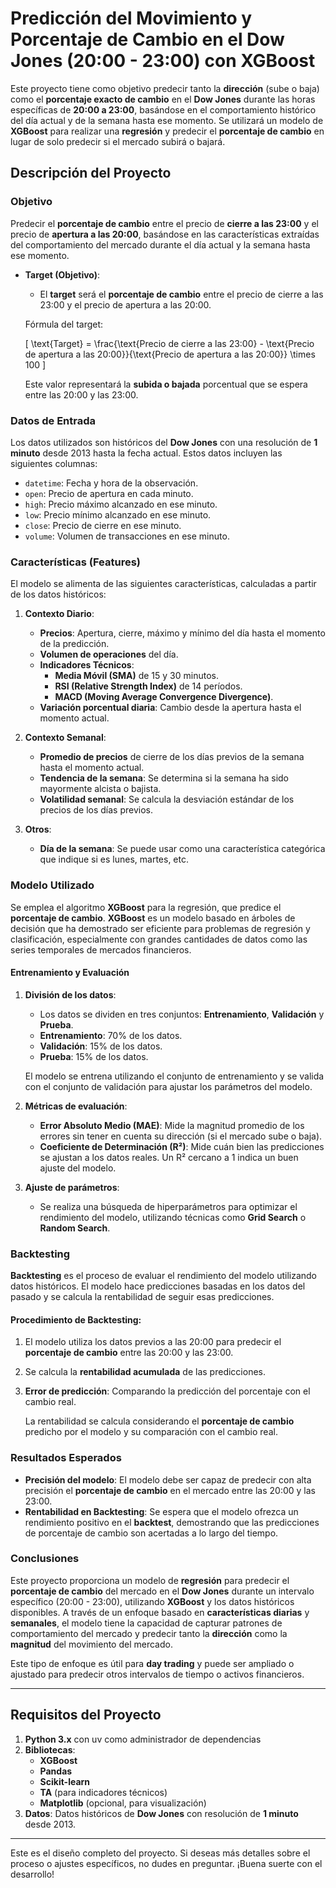 # Predicción del Movimiento y Porcentaje de Cambio en el Dow Jones (20:00 - 23:00) con XGBoost

Este proyecto tiene como objetivo predecir tanto la **dirección** (sube o baja) como el **porcentaje exacto de cambio** en el **Dow Jones** durante las horas específicas de **20:00 a 23:00**, basándose en el comportamiento histórico del día actual y de la semana hasta ese momento. Se utilizará un modelo de **XGBoost** para realizar una **regresión** y predecir el **porcentaje de cambio** en lugar de solo predecir si el mercado subirá o bajará.

## Descripción del Proyecto

### Objetivo

Predecir el **porcentaje de cambio** entre el precio de **cierre a las 23:00** y el precio de **apertura a las 20:00**, basándose en las características extraídas del comportamiento del mercado durante el día actual y la semana hasta ese momento.

- **Target (Objetivo)**:

  - El **target** será el **porcentaje de cambio** entre el precio de cierre a las 23:00 y el precio de apertura a las 20:00.

  Fórmula del target:

  \[
  \text{Target} = \frac{\text{Precio de cierre a las 23:00} - \text{Precio de apertura a las 20:00}}{\text{Precio de apertura a las 20:00}} \times 100
  \]

  Este valor representará la **subida o bajada** porcentual que se espera entre las 20:00 y las 23:00.

### Datos de Entrada

Los datos utilizados son históricos del **Dow Jones** con una resolución de **1 minuto** desde 2013 hasta la fecha actual. Estos datos incluyen las siguientes columnas:

- `datetime`: Fecha y hora de la observación.
- `open`: Precio de apertura en cada minuto.
- `high`: Precio máximo alcanzado en ese minuto.
- `low`: Precio mínimo alcanzado en ese minuto.
- `close`: Precio de cierre en ese minuto.
- `volume`: Volumen de transacciones en ese minuto.

### Características (Features)

El modelo se alimenta de las siguientes características, calculadas a partir de los datos históricos:

1. **Contexto Diario**:

   - **Precios**: Apertura, cierre, máximo y mínimo del día hasta el momento de la predicción.
   - **Volumen de operaciones** del día.
   - **Indicadores Técnicos**:
     - **Media Móvil (SMA)** de 15 y 30 minutos.
     - **RSI (Relative Strength Index)** de 14 períodos.
     - **MACD (Moving Average Convergence Divergence)**.
   - **Variación porcentual diaria**: Cambio desde la apertura hasta el momento actual.

2. **Contexto Semanal**:

   - **Promedio de precios** de cierre de los días previos de la semana hasta el momento actual.
   - **Tendencia de la semana**: Se determina si la semana ha sido mayormente alcista o bajista.
   - **Volatilidad semanal**: Se calcula la desviación estándar de los precios de los días previos.

3. **Otros**:
   - **Día de la semana**: Se puede usar como una característica categórica que indique si es lunes, martes, etc.

### Modelo Utilizado

Se emplea el algoritmo **XGBoost** para la regresión, que predice el **porcentaje de cambio**. **XGBoost** es un modelo basado en árboles de decisión que ha demostrado ser eficiente para problemas de regresión y clasificación, especialmente con grandes cantidades de datos como las series temporales de mercados financieros.

#### Entrenamiento y Evaluación

1. **División de los datos**:

   - Los datos se dividen en tres conjuntos: **Entrenamiento**, **Validación** y **Prueba**.
   - **Entrenamiento**: 70% de los datos.
   - **Validación**: 15% de los datos.
   - **Prueba**: 15% de los datos.

   El modelo se entrena utilizando el conjunto de entrenamiento y se valida con el conjunto de validación para ajustar los parámetros del modelo.

2. **Métricas de evaluación**:

   - **Error Absoluto Medio (MAE)**: Mide la magnitud promedio de los errores sin tener en cuenta su dirección (si el mercado sube o baja).
   - **Coeficiente de Determinación (R²)**: Mide cuán bien las predicciones se ajustan a los datos reales. Un R² cercano a 1 indica un buen ajuste del modelo.

3. **Ajuste de parámetros**:
   - Se realiza una búsqueda de hiperparámetros para optimizar el rendimiento del modelo, utilizando técnicas como **Grid Search** o **Random Search**.

### Backtesting

**Backtesting** es el proceso de evaluar el rendimiento del modelo utilizando datos históricos. El modelo hace predicciones basadas en los datos del pasado y se calcula la rentabilidad de seguir esas predicciones.

#### Procedimiento de Backtesting:

1. El modelo utiliza los datos previos a las 20:00 para predecir el **porcentaje de cambio** entre las 20:00 y las 23:00.
2. Se calcula la **rentabilidad acumulada** de las predicciones.
3. **Error de predicción**: Comparando la predicción del porcentaje con el cambio real.

   La rentabilidad se calcula considerando el **porcentaje de cambio** predicho por el modelo y su comparación con el cambio real.

### Resultados Esperados

- **Precisión del modelo**: El modelo debe ser capaz de predecir con alta precisión el **porcentaje de cambio** en el mercado entre las 20:00 y las 23:00.
- **Rentabilidad en Backtesting**: Se espera que el modelo ofrezca un rendimiento positivo en el **backtest**, demostrando que las predicciones de porcentaje de cambio son acertadas a lo largo del tiempo.

### Conclusiones

Este proyecto proporciona un modelo de **regresión** para predecir el **porcentaje de cambio** del mercado en el **Dow Jones** durante un intervalo específico (20:00 - 23:00), utilizando **XGBoost** y los datos históricos disponibles. A través de un enfoque basado en **características diarias** y **semanales**, el modelo tiene la capacidad de capturar patrones de comportamiento del mercado y predecir tanto la **dirección** como la **magnitud** del movimiento del mercado.

Este tipo de enfoque es útil para **day trading** y puede ser ampliado o ajustado para predecir otros intervalos de tiempo o activos financieros.

---

## Requisitos del Proyecto

1. **Python 3.x** con uv como administrador de dependencias
2. **Bibliotecas**:
   - **XGBoost**
   - **Pandas**
   - **Scikit-learn**
   - **TA** (para indicadores técnicos)
   - **Matplotlib** (opcional, para visualización)
3. **Datos**: Datos históricos de **Dow Jones** con resolución de **1 minuto** desde 2013.

---

Este es el diseño completo del proyecto. Si deseas más detalles sobre el proceso o ajustes específicos, no dudes en preguntar. ¡Buena suerte con el desarrollo!
